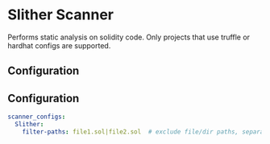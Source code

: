 # Slither Scanner

Performs static analysis on solidity code.
Only projects that use truffle or hardhat configs are supported.

## Configuration

## Configuration
```yaml
scanner_configs:
  Slither:
    filter-paths: file1.sol|file2.sol  # exclude file/dir paths, separate with |
```